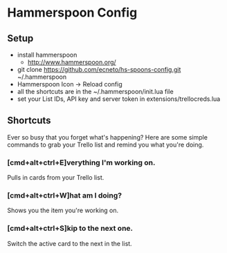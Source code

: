 # Hammerspoon Config

## Setup
- install hammerspoon
  - http://www.hammerspoon.org/
- git clone https://github.com/ecneto/hs-spoons-config.git ~/.hammerspoon
- Hammerspoon Icon -> Reload config
- all the shortcuts are in the ~/.hammerspoon/init.lua file
- set your List IDs, API key and server token in extensions/trellocreds.lua

## Shortcuts

Ever so busy that you forget what's happening? Here are some simple commands to grab your Trello list and remind you what you're doing.

### [cmd+alt+ctrl+E]verything I'm working on.
Pulls in cards from your Trello list.

### [cmd+alt+ctrl+W]hat am I doing?
Shows you the item you're working on.

### [cmd+alt+ctrl+S]kip to the next one.
Switch the active card to the next in the list.

